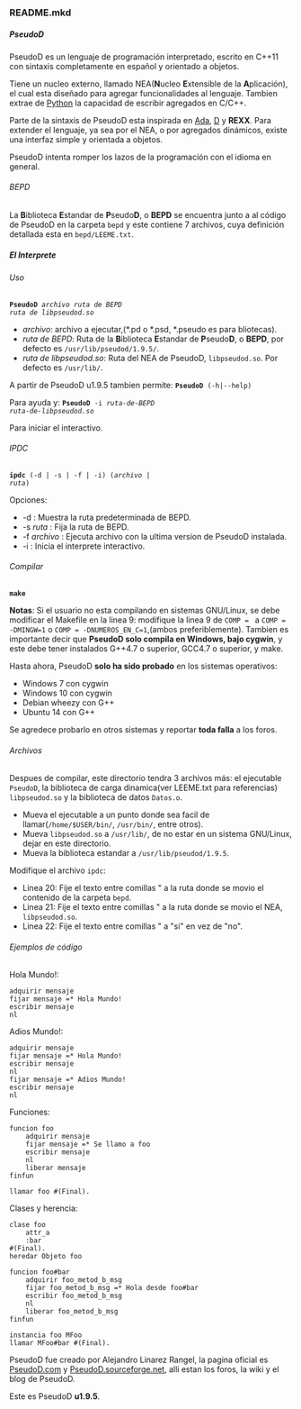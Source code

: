 ### README.mkd
##### PseudoD
PseudoD es un lenguaje de programación interpretado, escrito en C++11 con sintaxis completamente en español y orientado a objetos.

Tiene un nucleo externo, llamado NEA(**N**ucleo **E**xtensible de la **A**plicación), el cual esta diseñado para agregar funcionalidades al lenguaje. Tambien extrae de [Python](https://www.python.org/ "Python.org") la capacidad de escribir agregados en C/C++.

Parte de la sintaxis de PseudoD esta inspirada en [Ada](http://es.wikipedia.org/wiki/Ada_%28lenguaje_de_programaci%C3%B3n%29 "Lenguaje de programacion Ada"), [D](http://es.wikipedia.org/wiki/D_%28lenguaje_de_programaci%C3%B3n%29 "Lenguaje de programacion D") y **REXX**.
Para extender el lenguaje, ya sea por el NEA, o por agregados dinámicos, existe una interfaz simple y orientada a objetos.

PseudoD intenta romper los lazos de la programación con el idioma en general.

###### BEPD

La **B**iblioteca **E**standar de **P**seudo**D**, o **BEPD** se encuentra junto a al código de PseudoD en la carpeta `bepd` y este contiene 7 archivos, cuya definición detallada esta en `bepd/LEEME.txt`.

##### El Interprete
###### Uso
<code>**PseudoD** *archivo* *ruta de BEPD* *ruta de libpseudod.so*</code>

* *archivo*: archivo a ejecutar,(*.pd o *.psd, *.pseudo es para bliotecas).
* *ruta de BEPD*: Ruta de la **B**iblioteca **E**standar de **P**seudo**D**, o **BEPD**, por defecto es `/usr/lib/pseudod/1.9.5/`.
* *ruta de libpseudod.so*: Ruta del NEA de PseudoD, `libpseudod.so`. Por defecto es `/usr/lib/`.

A partir de PseudoD u1.9.5 tambien permite:
<code>**PseudoD** (\-h|\-\-help)</code>

Para ayuda y:
<code>**PseudoD** \-i *ruta-de-BEPD* *ruta-de-libpseudod.so*</code>

Para iniciar el interactivo.

###### IPDC
<code>**ipdc** (\-d | \-s | \-f | \-i) (*archivo* | *ruta*)</code>

Opciones:

* \-d : Muestra la ruta predeterminada de BEPD.
* \-s *ruta* : Fija la ruta de BEPD.
* \-f *archivo* : Ejecuta archivo con la ultima version de PseudoD instalada.
* \-i : Inicia el interprete interactivo.

###### Compilar
<code>**make**</code>

**Notas**: Si el usuario no esta compilando en sistemas GNU/Linux, se debe modificar el Makefile en la linea 9: modifique la linea 9 de `COMP = ` a `COMP = -DMINGW=1` o `COMP = -DNUMEROS_EN_C=1`,(ambos preferiblemente). Tambien es importante decir que **PseudoD solo compila en Windows, bajo cygwin**, y este debe tener instalados G++4.7 o superior, GCC4.7 o superior, y make.

Hasta ahora, PseudoD **solo ha sido probado** en los sistemas operativos:

* Windows 7 con cygwin
* Windows 10 con cygwin
* Debian wheezy con G++
* Ubuntu 14 con G++

Se agredece probarlo en otros sistemas y reportar **toda falla** a los foros.

###### Archivos
Despues de compilar, este directorio tendra 3 archivos más: el ejecutable `PseudoD`, la biblioteca de carga dinamica(ver LEEME.txt para referencias) `libpseudod.so` y la biblioteca de datos `Datos.o`.

* Mueva el ejecutable a un punto donde sea facil de llamar(`/home/$USER/bin/`, `/usr/bin/`, entre otros).
* Mueva `libpseudod.so` a `/usr/lib/`, de no estar en un sistema GNU/Linux, dejar en este directorio.
* Mueva la biblioteca estandar a `/usr/lib/pseudod/1.9.5`.

Modifique el archivo `ipdc`:

* Linea 20: Fije el texto entre comillas " a la ruta donde se movio el contenido de la carpeta `bepd`.
* Linea 21: Fije el texto entre comillas " a la ruta donde se movio el NEA, `libpseudod.so`.
* Linea 22: Fije el texto entre comillas " a "si" en vez de "no".

###### Ejemplos de código

Hola Mundo!:
```
adquirir mensaje
fijar mensaje =* Hola Mundo!
escribir mensaje
nl
```

Adios Mundo!:
```
adquirir mensaje
fijar mensaje =* Hola Mundo!
escribir mensaje
nl
fijar mensaje =* Adios Mundo!
escribir mensaje
nl
```

Funciones:
```
funcion foo
    adquirir mensaje
    fijar mensaje =* Se llamo a foo
    escribir mensaje
    nl
    liberar mensaje
finfun

llamar foo #(Final).
```

Clases y herencia:
```
clase foo
    attr_a
    :bar
#(Final).
heredar Objeto foo

funcion foo#bar
    adquirir foo_metod_b_msg
    fijar foo_metod_b_msg =* Hola desde foo#bar
    escribir foo_metod_b_msg
    nl
    liberar foo_metod_b_msg
finfun

instancia foo MFoo
llamar MFoo#bar #(Final).
```

PseudoD fue creado por Alejandro Linarez Rangel, la pagina oficial es [PseudoD.com](http://www.pseudod.com) y [PseudoD.sourceforge.net](http://www.sourceforge.net/projects/pseudod/), alli estan los foros, la wiki y el blog de PseudoD.

Este es PseudoD **u1.9.5**.
